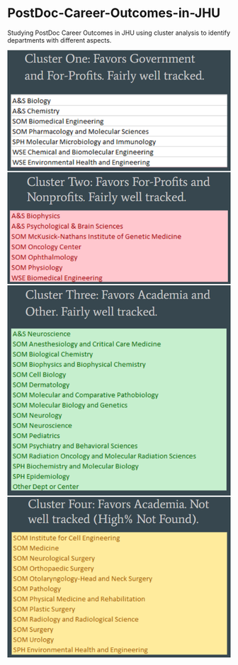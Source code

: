 # PostDoc-Career-Outcomes-in-JHU
Studying PostDoc Career Outcomes in JHU using cluster analysis to identify departments with different aspects.

![alt text](https://github.com/Gramir10/PostDoc-Career-Outcomes-in-JHU/blob/master/C1.png)
![alt text](https://github.com/Gramir10/PostDoc-Career-Outcomes-in-JHU/blob/master/C2.png)
![alt text](https://github.com/Gramir10/PostDoc-Career-Outcomes-in-JHU/blob/master/C3.png)
![alt text](https://github.com/Gramir10/PostDoc-Career-Outcomes-in-JHU/blob/master/C4.png)
